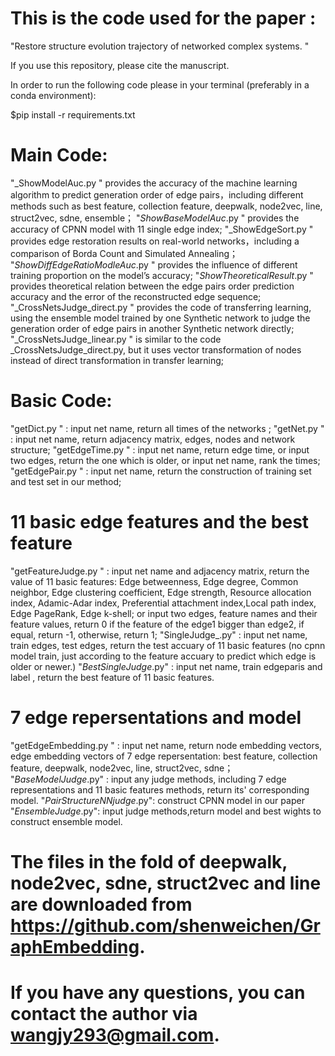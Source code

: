  # This is the code used for the paper :  
"Restore structure evolution trajectory of networked complex systems. "

If you use this repository, please cite the manuscript.


In order to run the following code please in your terminal (preferably in a conda environment):

$pip install -r requirements.txt


# Main Code:
 "_ShowModelAuc.py " provides the accuracy of the machine learning algorithm to predict generation order of edge pairs，including different methods such as best feature, collection feature, deepwalk, node2vec, line, struct2vec, sdne, ensemble；
 "_ShowBaseModelAuc_.py " provides the accuracy of CPNN model with 11 single edge index;
 "_ShowEdgeSort.py " provides edge restoration results on real-world networks，including a comparison of Borda Count and Simulated Annealing；
 "_ShowDiffEdgeRatioModleAuc_.py " provides the influence of different training proportion on the model’s accuracy;
 "_ShowTheoreticalResult_.py " provides theoretical relation between the edge pairs order prediction accuracy and the error of the reconstructed edge sequence;
 "_CrossNetsJudge_direct.py " provides the code of transferring learning, using the ensemble model trained by one Synthetic network to judge the generation order of edge pairs in another Synthetic network directly; 
 "_CrossNetsJudge_linear.py " is similar to the code _CrossNetsJudge_direct.py, but it uses vector transformation of nodes instead of direct transformation in transfer learning;


# Basic Code:
 "getDict.py " : input net name, return all times of the networks ;
 "getNet.py " : input net name, return adjacency matrix, edges, nodes and network structure;
 "getEdgeTime.py " : input net name, return edge time, or input two edges, return the one which is older, or input net name, rank the times;
 "getEdgePair.py " : input net name, return the construction of training set and test set in our method;



# 11 basic edge features and the best feature
 "getFeatureJudge.py " : input net name and adjacency matrix, return the value of 11 basic features:
	Edge betweenness, Edge degree, Common neighbor, Edge clustering coefficient, 
	Edge strength, Resource allocation index, Adamic-Adar index,
 	Preferential attachment index,Local path index, Edge PageRank, Edge k-shell;
   	or input two edges, feature names and their feature values, return 0 if the feature of the edge1 bigger than edge2, if equal, return -1, otherwise, return 1;
 "SingleJudge_.py" :  input net name, train edges, test edges, return the test accuary of 11 basic features 
	(no cpnn model train, just according to the feature accuary to predict which edge is older or newer.)
"_BestSingleJudge_.py" : input net name, train edgeparis and label , return the best feature of 11 basic features.



# 7 edge repersentations and model
 "getEdgeEmbedding.py " : input net name, return node embedding vectors, edge embedding vectors of 7 edge repersentation:
	best feature, collection feature, deepwalk, node2vec, line, struct2vec, sdne；
"_BaseModelJudge_.py" : input any judge methods, including 7 edge representations and 11 basic features methods, return its' corresponding model.
 "_PairStructureNNjudge_.py": construct CPNN model in our paper 
 "_EnsembleJudge_.py": input judge methods,return model and best wights to construct ensemble model.



# The files in the fold of deepwalk, node2vec, sdne, struct2vec and line are downloaded from https://github.com/shenweichen/GraphEmbedding.


# If you have any questions, you can contact the author via <wangjy293@gmail.com>.